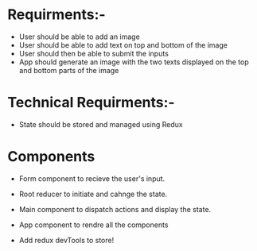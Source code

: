 # Requirments:-

- User should be able to add an image
- User should be able to add text on top and bottom of the image
- User should then be able to submit the inputs
- App should generate an image with the two texts displayed on the top and bottom parts of the image



 # Technical Requirments:-

 - State should be stored and managed using Redux


# Components
- Form component to recieve the user's input.
- Root reducer to initiate and cahnge the state.
- Main component to dispatch actions and display the state.
- App component to rendre all the components


- Add redux devTools to store!
